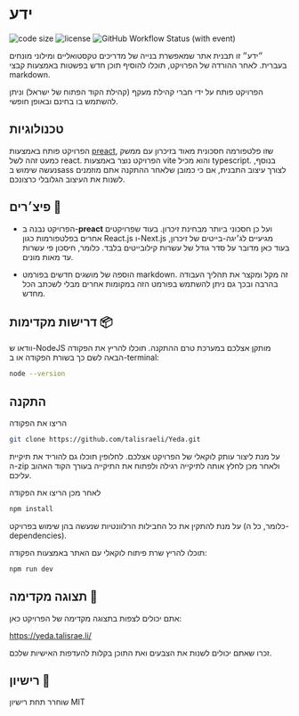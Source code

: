 # ידע

![code size](https://img.shields.io/github/languages/code-size/talisraeli/Yeda "Title")
![license](https://img.shields.io/github/license/talisraeli/Yeda "Title")
![GitHub Workflow Status (with event)](https://img.shields.io/github/actions/workflow/status/talisraeli/Yeda/azure-static-web-apps-happy-field-0f5282803.yml "Title")


״ידע״ זו תבנית אתר שמאפשרת בנייה של מדריכים טקסטואליים ומילוני מונחים   בעברית. לאחר ההורדה של הפרויקט, תוכלו להוסיף תוכן חדש בפשטות באמצעות קבצי markdown.

הפרויקט פותח על ידי חברי קהילת מעקף (קהילת הקוד הפתוח של ישראל) וניתן להשתמש בו בחינם ובאופן חופשי.


## טכנולוגיות

<p>
הפרויקט פותח באמצעות <a href="https://preactjs.com/"> preact</a>, שזו פלטפורמה חסכונית מאוד בזיכרון עם ממשק כמעט זהה לשל react. הפרויקט נוצר באמצעות vite והוא מכיל typescript. בנוסף, נעשה שימוש בsass לצורך עיצוב התבנית, אם כי כמובן שלאחר ההתקנה אתם מוזמנים לשנות את העיצוב הגלובלי כרצונכם.
</p>

## פיצ׳רים 📌

* הפרויקט נבנה ב-**preact** ועל כן חסכוני ביותר מבחינת זיכרון.
  בעוד שפרויקטים אחרים בפלטפורמות כגון React.js ו-Next.js מגיעיים לג׳יגה-בייטים של זיכרון, בעוד כאן מדובר על סדר גודל של עשרות קילובייטים בלבד. כלומר, חיסכון פי עשרות עד מאות מונים.

* הוספה של מושגים חדשים בפורמט markdown. זה מקל ומקצר את תהליך העבודה בהרבה ובכך גם ניתן להשתמש בפורמט הזה במקומות אחרים מבלי לשכתב הכל מחדש.

## דרישות מקדימות 📦

וודאו ש-NodeJS מותקן אצלכם במערכת טרם ההתקנה. תוכלו להריץ את הפקודה הבאה לשם כך בשורת הפקודה או ב-terminal:

```bash
node --version
```

## התקנה

הריצו את הפקודה

```bash
git clone https://github.com/talisraeli/Yeda.git
```

על מנת ליצור עותק לוקאלי של הפרויקט אצלכם.
לחלופין תוכלו גם להוריד את תיקיית ה-zip ולאחר מכן לחלץ אותה לתיקייה רגילה ולפתוח את התיקייה בעורך הקוד האהוב עליכם.

לאחר מכן הריצו את הפקודה

```bash
npm install
```

על מנת להתקין את כל החבילות הרלוונטיות שנעשה בהן שימוש בפרויקט (כלומר, כל ה-dependencies).

תוכלו להריץ שרת פיתוח לוקאלי עם האתר באמצעות הפקודה:

```bash
npm run dev
```

## תצוגה מקדימה 🚀

אתם יכולים לצפות בתצוגה מקדימה של הפרויקט כאן:

https://yeda.talisrae.li/

זכרו שאתם יכולים לשנות את הצבעים ואת התוכן בקלות להעדפות האישיות שלכם.

## רישיון 📝

שוחרר תחת רישיון MIT
